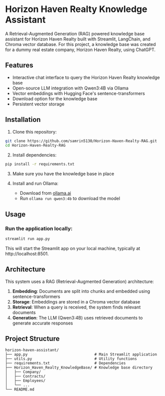 # Horizon Haven Realty Knowledge Assistant

A Retrieval-Augmented Generation (RAG) powered knowledge base assistant for Horizon Haven Realty built with Streamlit, LangChain, and Chroma vector database. For this project, a knowledge base was created for a dummy real estate company, Horizon Haven Realty, using ChatGPT. 

## Features

- Interactive chat interface to query the Horizon Haven Realty knowledge base
- Open-source LLM integration with Qwen3:4B via Ollama
- Vector embeddings with Hugging Face's sentence-transformers
- Download option for the knowledge base
- Persistent vector storage

## Installation

1. Clone this repository:
```bash
git clone https://github.com/samrin5130/Horizon-Haven-Realty-RAG.git
cd Horizon-Haven-Realty-RAG
```

2. Install dependencies:
```bash
pip install -r requirements.txt
```

3. Make sure you have the knowledge base in place

4. Install and run Ollama:
   - Download from [ollama.ai](https://ollama.ai)
   - Run `ollama run qwen3:4b` to download the model

## Usage

### Run the application locally:

```bash
streamlit run app.py
```

This will start the Streamlit app on your local machine, typically at http://localhost:8501.

## Architecture

This system uses a RAG (Retrieval-Augmented Generation) architecture:

1. **Embedding**: Documents are split into chunks and embedded using sentence-transformers
2. **Storage**: Embeddings are stored in a Chroma vector database
3. **Retrieval**: When a query is received, the system finds relevant documents
4. **Generation**: The LLM (Qwen3:4B) uses retrieved documents to generate accurate responses

## Project Structure

```
horizon-haven-assistant/
├── app.py                              # Main Streamlit application
├── utils.py                            # Utility functions
├── requirements.txt                    # Dependencies
├── Horizon_Haven_Realty_KnowledgeBase/ # Knowledge base directory
│   ├── Company/
│   ├── Contracts/
│   ├── Employees/
│   └── ...
└── README.md
```

